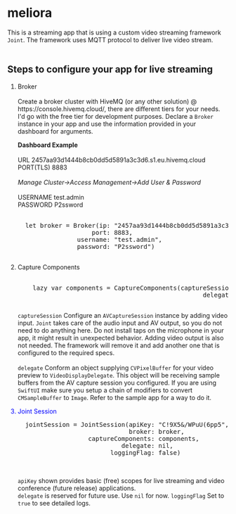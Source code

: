 # meliora
This is a streaming app that is using a custom video streaming framework `Joint`. The framework uses MQTT protocol to deliver live video stream.
<br><br>

<h2> Steps to configure your app for live streaming </h2>
<ol>
<li> Broker <br><br>
  Create a broker cluster with HiveMQ (or any other solution) @ https://console.hivemq.cloud/, there are different tiers for your needs. I'd go with the free tier for development purposes. Declare a <code>Broker</code> instance in your app and use the information provided in your dashboard for arguments.
  
  <b> Dashboard Example </b><br><br>
  URL 2457aa93d1444b8cb0dd5d5891a3c3d6.s1.eu.hivemq.cloud<br>
  PORT(TLS) 8883 <br>
  <br>
  <i>Manage Cluster->Access Management->Add User & Password</i><br>
  <br>
  USERNAME test.admin<br>
  PASSWORD P2ssword<br>
  <br>
  
  <pre>
  let broker = Broker(ip: "2457aa93d1444b8cb0dd5d5891a3c3d6.s1.eu.hivemq.cloud",
                    port: 8883,
                username: "test.admin",
                password: "P2ssword")
    </pre> </li>
<li> Capture Components <br><br>
  <pre>
    lazy var components = CaptureComponents(captureSession: CameraManager.shared.session,
                                                  delegate: FrameSupplier.shared)
  </pre>
  
  <code>captureSession</code> Configure an <code>AVCaptureSession</code> instance by adding video input. <code>Joint</code> takes care of the audio input and AV output, so you do not need to do anything here. Do not install taps on the microphone in your app, it might result in unexpected behavior. Adding video output is also not needed. The framework will remove it and add another one that is configured to the required specs.
  <br><br>
  <code>delegate</code> Conform an object supplying <code>CVPixelBuffer</code> for your video preview to <code>VideoDisplayDelegate</code>. This object will be receiving sample buffers from the AV capture session you configured. If you are using <code>SwiftUI</code> make sure you setup a chain of modifiers to convert <code>CMSampleBuffer</code> to <code>Image</code>. Refer to the sample app for a way to do it.
  </li>
<li style="color:blue"> Joint Session </li>
  <pre>
  jointSession = JointSession(apiKey: "C!9X5&/WPuU(6pp5",
                              broker: broker,
                   captureComponents: components,
                            delegate: nil,
                         loggingFlag: false)
  </pre>
  <br>
  <code>apiKey</code> shown provides basic (free) scopes for live streaming and video conference (future release) applications. <br>
  <code>delegate</code> is reserved for future use. Use <code>nil</code> for now.
  <code>loggingFlag</code> Set to <code>true</code> to see detailed logs.
</ol>

